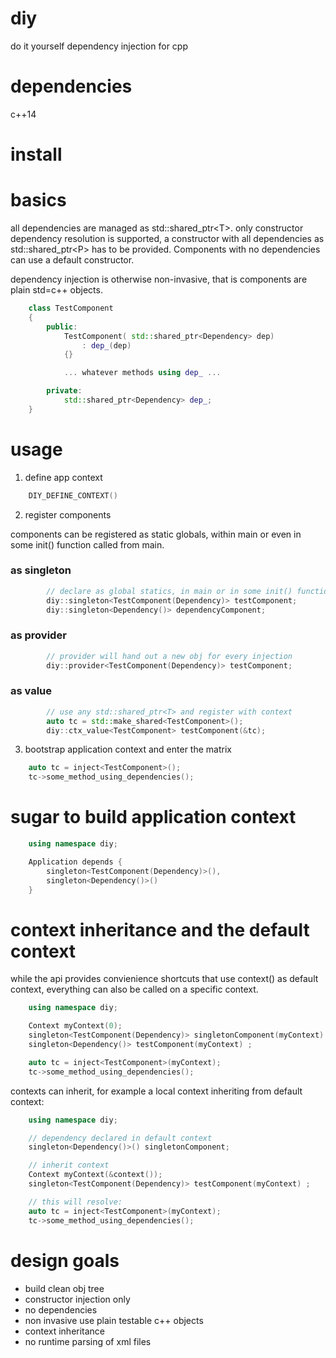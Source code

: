 # diy
do it yourself dependency injection for cpp

# dependencies
c++14

# install

# basics

all dependencies are managed as std::shared_ptr&lt;T&gt;. only constructor dependency resolution is supported, a constructor
with all dependencies as std::shared_ptr&lt;P&gt; has to be provided. Components with no dependencies can use a default constructor.

dependency injection is otherwise non-invasive, that is components are plain std=c++ objects.

```cpp
    class TestComponent
    {
        public:
            TestComponent( std::shared_ptr<Dependency> dep)
                : dep_(dep)
            {}

            ... whatever methods using dep_ ...

        private:
            std::shared_ptr<Dependency> dep_;
    }
```

# usage

1. define app context

```cpp
    DIY_DEFINE_CONTEXT()
```

2. register components

components can be registered as static globals,
within main or even in some init() function called from main.

### as singleton

```cpp
        // declare as global statics, in main or in some init() function called from main
        diy::singleton<TestComponent(Dependency)> testComponent;
        diy::singleton<Dependency()> dependencyComponent;
```
### as provider

```cpp
        // provider will hand out a new obj for every injection
        diy::provider<TestComponent(Dependency)> testComponent;
```
### as value
```cpp
        // use any std::shared_ptr<T> and register with context
        auto tc = std::make_shared<TestComponent>();
        diy::ctx_value<TestComponent> testComponent(&tc);
```        
3. bootstrap application context and enter the matrix
```cpp
    auto tc = inject<TestComponent>();
    tc->some_method_using_dependencies();
```

# sugar to build application context
```cpp
    using namespace diy;

    Application depends {
        singleton<TestComponent(Dependency)>(),
        singleton<Dependency()>()
    }
```

# context inheritance and the default context

while the api provides convienience shortcuts that use context() as
default context, everything can also be called on a specific context.

```cpp
    using namespace diy;

    Context myContext(0);
    singleton<TestComponent(Dependency)> singletonComponent(myContext) ;
    singleton<Dependency()> testComponent(myContext) ;

    auto tc = inject<TestComponent>(myContext);
    tc->some_method_using_dependencies();
```
contexts can inherit, for example a local context inheriting from default context:

```cpp
    using namespace diy;

    // dependency declared in default context
    singleton<Dependency()>() singletonComponent;

    // inherit context
    Context myContext(&context());
    singleton<TestComponent(Dependency)> testComponent(myContext) ;

    // this will resolve:
    auto tc = inject<TestComponent>(myContext);
    tc->some_method_using_dependencies();
```


# design goals
- build clean obj tree
- constructor injection only
- no dependencies
- non invasive use plain testable c++ objects
- context inheritance
- no runtime parsing of xml files

